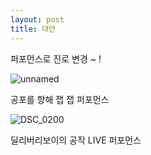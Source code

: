 ```yaml
---
layout: post
title: 대안
---
```


퍼포먼스로 진로 변경 ~ ! 

![unnamed](https://user-images.githubusercontent.com/82706829/117338941-1dbd9780-aeda-11eb-96a1-53c2f129d8d5.jpg)

공포를 향해 잽 잽 퍼포먼스

![DSC_0200](https://user-images.githubusercontent.com/82706829/117388612-07d5c400-af26-11eb-85ec-5262d1f182f8.jpg)

딜리버리보이의 공작 LIVE 퍼포먼스
